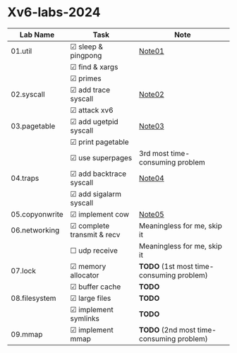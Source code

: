 # Xv6-labs-2024

<!-- ☑ ☐  -->

| Lab Name        | Task                      | Note                                    |
|-----------------|---------------------------|-----------------------------------------|
| 01.util         | ☑ sleep & pingpong        | [Note01](./docs/lab01_util.md)         |
|                 | ☑ find & xargs            |                                         |
|                 | ☑ primes                  |                                         |
| 02.syscall      | ☑ add trace syscall       | [Note02](./docs/lab02_syscall.md)      |
|                 | ☑ attack xv6              |                                         |
| 03.pagetable    | ☑ add ugetpid syscall     | [Note03](./docs/lab03_pagetable.md)    |
|                 | ☑ print pagetable         |                                         |
|                 | ☑ use superpages          | 3rd most time-consuming problem        |
| 04.traps        | ☑ add backtrace syscall   | [Note04](./docs/lab04_trap.md)         |
|                 | ☑ add sigalarm syscall    |                                         |
| 05.copyonwrite  | ☑ implement cow           | [Note05](./docs/lab05_cow.md)          |
| 06.networking   | ☑ complete transmit & recv| Meaningless for me, skip it            |
|                 | ☐ udp receive             | Meaningless for me, skip it            |
| 07.lock         | ☑ memory allocator        | **TODO** (1st most time-consuming problem) |
|                 | ☑ buffer cache            | **TODO**                                |
| 08.filesystem   | ☑ large files             | **TODO**                                |
|                 | ☑ implement symlinks      | **TODO**                                |
| 09.mmap         | ☑ implement mmap          | **TODO** (2nd most time-consuming problem) |
